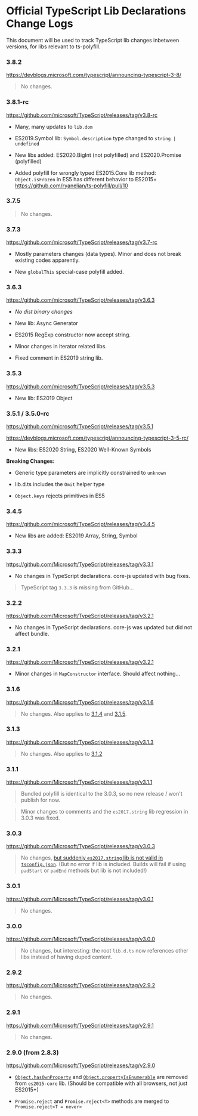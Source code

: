 # Official TypeScript Lib Declarations Change Logs

This document will be used to track TypeScript lib changes inbetween versions, for libs relevant to ts-polyfill.

### 3.8.2

https://devblogs.microsoft.com/typescript/announcing-typescript-3-8/

> No changes.

### 3.8.1-rc

https://github.com/microsoft/TypeScript/releases/tag/v3.8-rc

- Many, many updates to `lib.dom`

- ES2019.Symbol lib: `Symbol.description` type changed to `string | undefined`

- New libs added: ES2020.BigInt (not polyfilled) and ES2020.Promise (polyfilled)

- Added polyfill for wrongly typed ES2015.Core lib method: `Object.isFrozen` in ES5 has different behavior to ES2015+ https://github.com/ryanelian/ts-polyfill/pull/10

### 3.7.5

> No changes.

### 3.7.3

https://github.com/microsoft/TypeScript/releases/tag/v3.7-rc

- Mostly parameters changes (data types). Minor and does not break existing codes apparently.

- New `globalThis` special-case polyfill added.

### 3.6.3

https://github.com/microsoft/TypeScript/releases/tag/v3.6.3

- *No dist binary changes*

- New lib: Async Generator

- ES2015 RegExp constructor now accept string.

- Minor changes in iterator related libs.

- Fixed comment in ES2019 string lib.

### 3.5.3

https://github.com/microsoft/TypeScript/releases/tag/v3.5.3

- New lib: ES2019 Object

### 3.5.1 / 3.5.0-rc

https://github.com/microsoft/TypeScript/releases/tag/v3.5.1

https://devblogs.microsoft.com/typescript/announcing-typescript-3-5-rc/

- New libs: ES2020 String, ES2020 Well-Known Symbols

**Breaking Changes:**

- Generic type parameters are implicitly constrained to `unknown`

- lib.d.ts includes the `Omit` helper type

- `Object.keys` rejects primitives in ES5

### 3.4.5

https://github.com/microsoft/TypeScript/releases/tag/v3.4.5

- New libs are added: ES2019 Array, String, Symbol

### 3.3.3

https://github.com/Microsoft/TypeScript/releases/tag/v3.3.1

- No changes in TypeScript declarations. core-js updated with bug fixes.

> TypeScript tag `3.3.3` is missing from GitHub...

### 3.2.2

https://github.com/Microsoft/TypeScript/releases/tag/v3.2.1

- No changes in TypeScript declarations. core-js was updated but did not affect bundle.

### 3.2.1

https://github.com/Microsoft/TypeScript/releases/tag/v3.2.1

- Minor changes in `MapConstructor` interface. Should affect nothing...

### 3.1.6

https://github.com/Microsoft/TypeScript/releases/tag/v3.1.6

> No changes. Also applies to [3.1.4](https://github.com/Microsoft/TypeScript/releases/tag/v3.1.4) and [3.1.5](https://github.com/Microsoft/TypeScript/releases/tag/v3.1.5).

### 3.1.3

https://github.com/Microsoft/TypeScript/releases/tag/v3.1.3

> No changes. Also applies to [3.1.2](https://github.com/Microsoft/TypeScript/releases/tag/v3.1.2)

### 3.1.1

https://github.com/Microsoft/TypeScript/releases/tag/v3.1.1

> Bundled polyfill is identical to the 3.0.3, so no new release / won't publish for now. 

> Minor changes to comments and the `es2017.string` lib regression in 3.0.3 was fixed.

### 3.0.3

https://github.com/Microsoft/TypeScript/releases/tag/v3.0.3

> No changes, [but suddenly `es2017.string` lib is not valid in `tsconfig.json`](https://github.com/Microsoft/TypeScript/issues/26827). (But no error if lib is included. Builds will fail if using `padStart` or `padEnd` methods but lib is not included!)

### 3.0.1

https://github.com/Microsoft/TypeScript/releases/tag/v3.0.1

> No changes.

### 3.0.0

https://github.com/Microsoft/TypeScript/releases/tag/v3.0.0

> No changes, but interesting: the root `lib.d.ts` now references other libs instead of having duped content.

### 2.9.2

https://github.com/Microsoft/TypeScript/releases/tag/v2.9.2

> No changes.

### 2.9.1

https://github.com/Microsoft/TypeScript/releases/tag/v2.9.1

> No changes.

### 2.9.0 (from 2.8.3)

https://github.com/Microsoft/TypeScript/releases/tag/v2.9.0

- [`Object.hasOwnProperty`](https://developer.mozilla.org/en-US/docs/Web/JavaScript/Reference/Global_Objects/Object/hasOwnProperty) and [`Object.propertyIsEnumerable`](https://developer.mozilla.org/en-US/docs/Web/JavaScript/Reference/Global_Objects/Object/propertyIsEnumerable) are removed from `es2015-core` lib. (Should be compatible with all browsers, not just ES2015+)

- `Promise.reject` and `Promise.reject<T>` methods are merged to `Promise.reject<T = never>`
